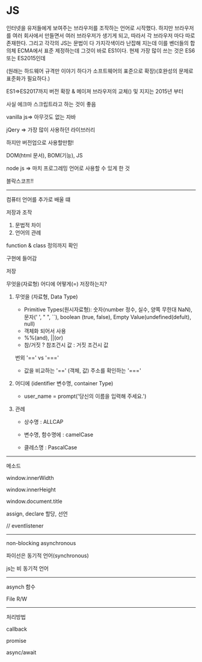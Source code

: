 # JS

인터넷을 유저들에게 보여주는 브라우저를 조작하는 언어로 시작했다. 하지만 브라우저를 여러 회사에서 만들면서 여러 브라우저가 생기게 되고, 따라서 각 브라우저 마다 따로 존재한다. 그리고 각각의 JS는 문법이 다 가지각색이라 난잡해 지는데 이를 벤더들의 합의체 ECMA에서 표준 제정하는데 그것이 바로 ES1이다. 현제 가장 많이 쓰는 것은 ES6 또는 ES2015인데 





 (원래는 하드웨어 규격만 이야기 하다가 소프트웨어의 표준으로 확장)(호완성의 문제로 표준화가 필요하다.)

ES1=>ES2017까지 버전 확장 & 메이져 브라우저의 교체() 및 지지는 2015년 부터

사실 에크마 스크립트라고 하는 것이 좋음



vanilla js=> 아무것도 없는 자바

jQery => 가장 많이 사용하던 라이브러리

하지만 버전업으로 사용할만함!



DOM(html 문서), BOM(기능), JS



node js => 마치 프로그레밍 언어로 사용할 수 있게 한 것

블락스코프!!

---

컴퓨터 언어를 추가로 배울 떄

저장과 조작

1. 문법적 차이
2. 언어의 관례

function & class 정의까지 확인

구현에 들어감

저장

무엇을(자료형) 어디에 어떻게(=) 저장하는지?

1. 무엇을 (자료형, Data Type)

   - Primitive Types(원시자료형): 숫자(number 정수, 실수, 양쪽 무한대 NaN), 문자(' ', " ", ``), boolean (true, false), Empty Value(undefined(defult), null)
   - 객체화 되어서 사용
   - %%(and), ||(or)
   - 참/거짓 ? 참조건시 값 : 거짓 조건시 값

   번외 '==' vs '==='

    - 값을 비교하는 '==' (객체, 값) 주소를 확인하는 '==='

2. 어디에 (identifier 변수명, container Type)

   - user_name = prompt('당신의 이름을 입력해 주세요.')

3. 관례

   - 상수명 : ALLCAP

   - 변수명, 함수명에 : camelCase
   - 클레스명 : PascalCase

---

메소드

window.innerWidth

window.innerHeight

window.document.title









assign, declare 할당, 선언



// eventlistener

---

non-blocking asynchronous

파이선은 동기적 언어(synchronous)

js는 비 동기적 언어





----

asynch  함수

File R/W





---

처리방법

callback

promise

async/await





























